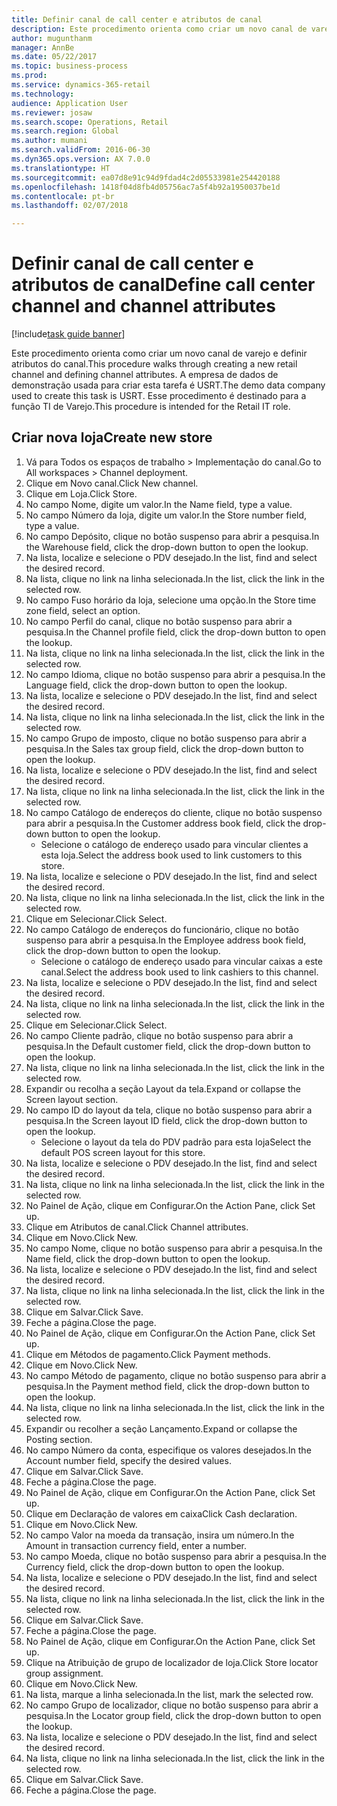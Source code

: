 ```yaml
--- 
title: Definir canal de call center e atributos de canal
description: Este procedimento orienta como criar um novo canal de varejo e definir atributos do canal.
author: mugunthanm
manager: AnnBe
ms.date: 05/22/2017
ms.topic: business-process
ms.prod: 
ms.service: dynamics-365-retail
ms.technology: 
audience: Application User
ms.reviewer: josaw
ms.search.scope: Operations, Retail
ms.search.region: Global
ms.author: mumani
ms.search.validFrom: 2016-06-30
ms.dyn365.ops.version: AX 7.0.0
ms.translationtype: HT
ms.sourcegitcommit: ea07d8e91c94d9fdad4c2d05533981e254420188
ms.openlocfilehash: 1418f04d8fb4d05756ac7a5f4b92a1950037be1d
ms.contentlocale: pt-br
ms.lasthandoff: 02/07/2018

---
```

# <a name="define-call-center-channel-and-channel-attributes"></a><span data-ttu-id="0cb4e-103">Definir canal de call center e atributos de canal</span><span class="sxs-lookup"><span data-stu-id="0cb4e-103">Define call center channel and channel attributes</span></span>

[!include[task guide banner](../includes/task-guide-banner.md)]

<span data-ttu-id="0cb4e-104">Este procedimento orienta como criar um novo canal de varejo e definir atributos do canal.</span><span class="sxs-lookup"><span data-stu-id="0cb4e-104">This procedure walks through creating a new retail channel and defining channel attributes.</span></span> <span data-ttu-id="0cb4e-105">A empresa de dados de demonstração usada para criar esta tarefa é USRT.</span><span class="sxs-lookup"><span data-stu-id="0cb4e-105">The demo data company used to create this task is USRT.</span></span> <span data-ttu-id="0cb4e-106">Esse procedimento é destinado para a função TI de Varejo.</span><span class="sxs-lookup"><span data-stu-id="0cb4e-106">This procedure is intended for the Retail IT role.</span></span>


## <a name="create-new-store"></a><span data-ttu-id="0cb4e-107">Criar nova loja</span><span class="sxs-lookup"><span data-stu-id="0cb4e-107">Create new store</span></span>
1. <span data-ttu-id="0cb4e-108">Vá para Todos os espaços de trabalho > Implementação do canal.</span><span class="sxs-lookup"><span data-stu-id="0cb4e-108">Go to All workspaces > Channel deployment.</span></span>
2. <span data-ttu-id="0cb4e-109">Clique em Novo canal.</span><span class="sxs-lookup"><span data-stu-id="0cb4e-109">Click New channel.</span></span>
3. <span data-ttu-id="0cb4e-110">Clique em Loja.</span><span class="sxs-lookup"><span data-stu-id="0cb4e-110">Click Store.</span></span>
4. <span data-ttu-id="0cb4e-111">No campo Nome, digite um valor.</span><span class="sxs-lookup"><span data-stu-id="0cb4e-111">In the Name field, type a value.</span></span>
5. <span data-ttu-id="0cb4e-112">No campo Número da loja, digite um valor.</span><span class="sxs-lookup"><span data-stu-id="0cb4e-112">In the Store number field, type a value.</span></span>
6. <span data-ttu-id="0cb4e-113">No campo Depósito, clique no botão suspenso para abrir a pesquisa.</span><span class="sxs-lookup"><span data-stu-id="0cb4e-113">In the Warehouse field, click the drop-down button to open the lookup.</span></span>
7. <span data-ttu-id="0cb4e-114">Na lista, localize e selecione o PDV desejado.</span><span class="sxs-lookup"><span data-stu-id="0cb4e-114">In the list, find and select the desired record.</span></span>
8. <span data-ttu-id="0cb4e-115">Na lista, clique no link na linha selecionada.</span><span class="sxs-lookup"><span data-stu-id="0cb4e-115">In the list, click the link in the selected row.</span></span>
9. <span data-ttu-id="0cb4e-116">No campo Fuso horário da loja, selecione uma opção.</span><span class="sxs-lookup"><span data-stu-id="0cb4e-116">In the Store time zone field, select an option.</span></span>
10. <span data-ttu-id="0cb4e-117">No campo Perfil do canal, clique no botão suspenso para abrir a pesquisa.</span><span class="sxs-lookup"><span data-stu-id="0cb4e-117">In the Channel profile field, click the drop-down button to open the lookup.</span></span>
11. <span data-ttu-id="0cb4e-118">Na lista, clique no link na linha selecionada.</span><span class="sxs-lookup"><span data-stu-id="0cb4e-118">In the list, click the link in the selected row.</span></span>
12. <span data-ttu-id="0cb4e-119">No campo Idioma, clique no botão suspenso para abrir a pesquisa.</span><span class="sxs-lookup"><span data-stu-id="0cb4e-119">In the Language field, click the drop-down button to open the lookup.</span></span>
13. <span data-ttu-id="0cb4e-120">Na lista, localize e selecione o PDV desejado.</span><span class="sxs-lookup"><span data-stu-id="0cb4e-120">In the list, find and select the desired record.</span></span>
14. <span data-ttu-id="0cb4e-121">Na lista, clique no link na linha selecionada.</span><span class="sxs-lookup"><span data-stu-id="0cb4e-121">In the list, click the link in the selected row.</span></span>
15. <span data-ttu-id="0cb4e-122">No campo Grupo de imposto, clique no botão suspenso para abrir a pesquisa.</span><span class="sxs-lookup"><span data-stu-id="0cb4e-122">In the Sales tax group field, click the drop-down button to open the lookup.</span></span>
16. <span data-ttu-id="0cb4e-123">Na lista, localize e selecione o PDV desejado.</span><span class="sxs-lookup"><span data-stu-id="0cb4e-123">In the list, find and select the desired record.</span></span>
17. <span data-ttu-id="0cb4e-124">Na lista, clique no link na linha selecionada.</span><span class="sxs-lookup"><span data-stu-id="0cb4e-124">In the list, click the link in the selected row.</span></span>
18. <span data-ttu-id="0cb4e-125">No campo Catálogo de endereços do cliente, clique no botão suspenso para abrir a pesquisa.</span><span class="sxs-lookup"><span data-stu-id="0cb4e-125">In the Customer address book field, click the drop-down button to open the lookup.</span></span>
    * <span data-ttu-id="0cb4e-126">Selecione o catálogo de endereço usado para vincular clientes a esta loja.</span><span class="sxs-lookup"><span data-stu-id="0cb4e-126">Select the address book used to link customers to this store.</span></span>  
19. <span data-ttu-id="0cb4e-127">Na lista, localize e selecione o PDV desejado.</span><span class="sxs-lookup"><span data-stu-id="0cb4e-127">In the list, find and select the desired record.</span></span>
20. <span data-ttu-id="0cb4e-128">Na lista, clique no link na linha selecionada.</span><span class="sxs-lookup"><span data-stu-id="0cb4e-128">In the list, click the link in the selected row.</span></span>
21. <span data-ttu-id="0cb4e-129">Clique em Selecionar.</span><span class="sxs-lookup"><span data-stu-id="0cb4e-129">Click Select.</span></span>
22. <span data-ttu-id="0cb4e-130">No campo Catálogo de endereços do funcionário, clique no botão suspenso para abrir a pesquisa.</span><span class="sxs-lookup"><span data-stu-id="0cb4e-130">In the Employee address book field, click the drop-down button to open the lookup.</span></span>
    * <span data-ttu-id="0cb4e-131">Selecione o catálogo de endereço usado para vincular caixas a este canal.</span><span class="sxs-lookup"><span data-stu-id="0cb4e-131">Select the address book used to link cashiers to this channel.</span></span>  
23. <span data-ttu-id="0cb4e-132">Na lista, localize e selecione o PDV desejado.</span><span class="sxs-lookup"><span data-stu-id="0cb4e-132">In the list, find and select the desired record.</span></span>
24. <span data-ttu-id="0cb4e-133">Na lista, clique no link na linha selecionada.</span><span class="sxs-lookup"><span data-stu-id="0cb4e-133">In the list, click the link in the selected row.</span></span>
25. <span data-ttu-id="0cb4e-134">Clique em Selecionar.</span><span class="sxs-lookup"><span data-stu-id="0cb4e-134">Click Select.</span></span>
26. <span data-ttu-id="0cb4e-135">No campo Cliente padrão, clique no botão suspenso para abrir a pesquisa.</span><span class="sxs-lookup"><span data-stu-id="0cb4e-135">In the Default customer field, click the drop-down button to open the lookup.</span></span>
27. <span data-ttu-id="0cb4e-136">Na lista, clique no link na linha selecionada.</span><span class="sxs-lookup"><span data-stu-id="0cb4e-136">In the list, click the link in the selected row.</span></span>
28. <span data-ttu-id="0cb4e-137">Expandir ou recolha a seção Layout da tela.</span><span class="sxs-lookup"><span data-stu-id="0cb4e-137">Expand or collapse the Screen layout section.</span></span>
29. <span data-ttu-id="0cb4e-138">No campo ID do layout da tela, clique no botão suspenso para abrir a pesquisa.</span><span class="sxs-lookup"><span data-stu-id="0cb4e-138">In the Screen layout ID field, click the drop-down button to open the lookup.</span></span>
    * <span data-ttu-id="0cb4e-139">Selecione o layout da tela do PDV padrão para esta loja</span><span class="sxs-lookup"><span data-stu-id="0cb4e-139">Select the default POS screen layout for this store.</span></span>  
30. <span data-ttu-id="0cb4e-140">Na lista, localize e selecione o PDV desejado.</span><span class="sxs-lookup"><span data-stu-id="0cb4e-140">In the list, find and select the desired record.</span></span>
31. <span data-ttu-id="0cb4e-141">Na lista, clique no link na linha selecionada.</span><span class="sxs-lookup"><span data-stu-id="0cb4e-141">In the list, click the link in the selected row.</span></span>
32. <span data-ttu-id="0cb4e-142">No Painel de Ação, clique em Configurar.</span><span class="sxs-lookup"><span data-stu-id="0cb4e-142">On the Action Pane, click Set up.</span></span>
33. <span data-ttu-id="0cb4e-143">Clique em Atributos de canal.</span><span class="sxs-lookup"><span data-stu-id="0cb4e-143">Click Channel attributes.</span></span>
34. <span data-ttu-id="0cb4e-144">Clique em Novo.</span><span class="sxs-lookup"><span data-stu-id="0cb4e-144">Click New.</span></span>
35. <span data-ttu-id="0cb4e-145">No campo Nome, clique no botão suspenso para abrir a pesquisa.</span><span class="sxs-lookup"><span data-stu-id="0cb4e-145">In the Name field, click the drop-down button to open the lookup.</span></span>
36. <span data-ttu-id="0cb4e-146">Na lista, localize e selecione o PDV desejado.</span><span class="sxs-lookup"><span data-stu-id="0cb4e-146">In the list, find and select the desired record.</span></span>
37. <span data-ttu-id="0cb4e-147">Na lista, clique no link na linha selecionada.</span><span class="sxs-lookup"><span data-stu-id="0cb4e-147">In the list, click the link in the selected row.</span></span>
38. <span data-ttu-id="0cb4e-148">Clique em Salvar.</span><span class="sxs-lookup"><span data-stu-id="0cb4e-148">Click Save.</span></span>
39. <span data-ttu-id="0cb4e-149">Feche a página.</span><span class="sxs-lookup"><span data-stu-id="0cb4e-149">Close the page.</span></span>
40. <span data-ttu-id="0cb4e-150">No Painel de Ação, clique em Configurar.</span><span class="sxs-lookup"><span data-stu-id="0cb4e-150">On the Action Pane, click Set up.</span></span>
41. <span data-ttu-id="0cb4e-151">Clique em Métodos de pagamento.</span><span class="sxs-lookup"><span data-stu-id="0cb4e-151">Click Payment methods.</span></span>
42. <span data-ttu-id="0cb4e-152">Clique em Novo.</span><span class="sxs-lookup"><span data-stu-id="0cb4e-152">Click New.</span></span>
43. <span data-ttu-id="0cb4e-153">No campo Método de pagamento, clique no botão suspenso para abrir a pesquisa.</span><span class="sxs-lookup"><span data-stu-id="0cb4e-153">In the Payment method field, click the drop-down button to open the lookup.</span></span>
44. <span data-ttu-id="0cb4e-154">Na lista, clique no link na linha selecionada.</span><span class="sxs-lookup"><span data-stu-id="0cb4e-154">In the list, click the link in the selected row.</span></span>
45. <span data-ttu-id="0cb4e-155">Expandir ou recolher a seção Lançamento.</span><span class="sxs-lookup"><span data-stu-id="0cb4e-155">Expand or collapse the Posting section.</span></span>
46. <span data-ttu-id="0cb4e-156">No campo Número da conta, especifique os valores desejados.</span><span class="sxs-lookup"><span data-stu-id="0cb4e-156">In the Account number field, specify the desired values.</span></span>
47. <span data-ttu-id="0cb4e-157">Clique em Salvar.</span><span class="sxs-lookup"><span data-stu-id="0cb4e-157">Click Save.</span></span>
48. <span data-ttu-id="0cb4e-158">Feche a página.</span><span class="sxs-lookup"><span data-stu-id="0cb4e-158">Close the page.</span></span>
49. <span data-ttu-id="0cb4e-159">No Painel de Ação, clique em Configurar.</span><span class="sxs-lookup"><span data-stu-id="0cb4e-159">On the Action Pane, click Set up.</span></span>
50. <span data-ttu-id="0cb4e-160">Clique em Declaração de valores em caixa</span><span class="sxs-lookup"><span data-stu-id="0cb4e-160">Click Cash declaration.</span></span>
51. <span data-ttu-id="0cb4e-161">Clique em Novo.</span><span class="sxs-lookup"><span data-stu-id="0cb4e-161">Click New.</span></span>
52. <span data-ttu-id="0cb4e-162">No campo Valor na moeda da transação, insira um número.</span><span class="sxs-lookup"><span data-stu-id="0cb4e-162">In the Amount in transaction currency field, enter a number.</span></span>
53. <span data-ttu-id="0cb4e-163">No campo Moeda, clique no botão suspenso para abrir a pesquisa.</span><span class="sxs-lookup"><span data-stu-id="0cb4e-163">In the Currency field, click the drop-down button to open the lookup.</span></span>
54. <span data-ttu-id="0cb4e-164">Na lista, localize e selecione o PDV desejado.</span><span class="sxs-lookup"><span data-stu-id="0cb4e-164">In the list, find and select the desired record.</span></span>
55. <span data-ttu-id="0cb4e-165">Na lista, clique no link na linha selecionada.</span><span class="sxs-lookup"><span data-stu-id="0cb4e-165">In the list, click the link in the selected row.</span></span>
56. <span data-ttu-id="0cb4e-166">Clique em Salvar.</span><span class="sxs-lookup"><span data-stu-id="0cb4e-166">Click Save.</span></span>
57. <span data-ttu-id="0cb4e-167">Feche a página.</span><span class="sxs-lookup"><span data-stu-id="0cb4e-167">Close the page.</span></span>
58. <span data-ttu-id="0cb4e-168">No Painel de Ação, clique em Configurar.</span><span class="sxs-lookup"><span data-stu-id="0cb4e-168">On the Action Pane, click Set up.</span></span>
59. <span data-ttu-id="0cb4e-169">Clique na Atribuição de grupo de localizador de loja.</span><span class="sxs-lookup"><span data-stu-id="0cb4e-169">Click Store locator group assignment.</span></span>
60. <span data-ttu-id="0cb4e-170">Clique em Novo.</span><span class="sxs-lookup"><span data-stu-id="0cb4e-170">Click New.</span></span>
61. <span data-ttu-id="0cb4e-171">Na lista, marque a linha selecionada.</span><span class="sxs-lookup"><span data-stu-id="0cb4e-171">In the list, mark the selected row.</span></span>
62. <span data-ttu-id="0cb4e-172">No campo Grupo de localizador, clique no botão suspenso para abrir a pesquisa.</span><span class="sxs-lookup"><span data-stu-id="0cb4e-172">In the Locator group field, click the drop-down button to open the lookup.</span></span>
63. <span data-ttu-id="0cb4e-173">Na lista, localize e selecione o PDV desejado.</span><span class="sxs-lookup"><span data-stu-id="0cb4e-173">In the list, find and select the desired record.</span></span>
64. <span data-ttu-id="0cb4e-174">Na lista, clique no link na linha selecionada.</span><span class="sxs-lookup"><span data-stu-id="0cb4e-174">In the list, click the link in the selected row.</span></span>
65. <span data-ttu-id="0cb4e-175">Clique em Salvar.</span><span class="sxs-lookup"><span data-stu-id="0cb4e-175">Click Save.</span></span>
66. <span data-ttu-id="0cb4e-176">Feche a página.</span><span class="sxs-lookup"><span data-stu-id="0cb4e-176">Close the page.</span></span>



